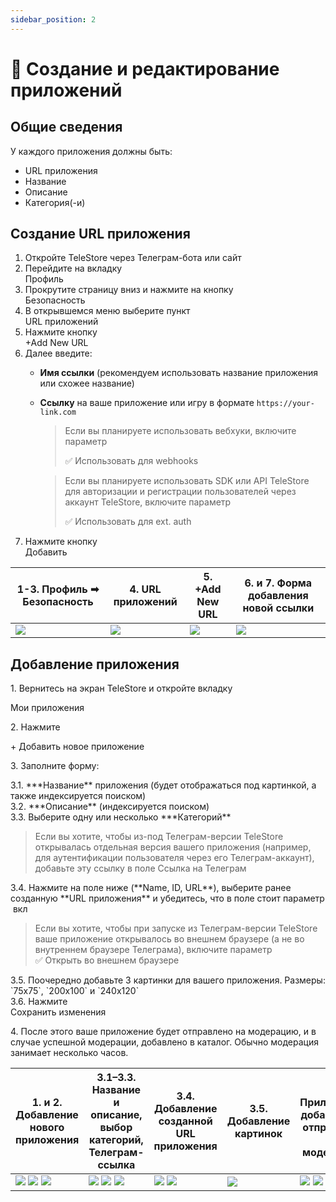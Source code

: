 ```yaml
---
sidebar_position: 2
---
```


# 📲 Создание и редактирование приложений

## Общие сведения

У каждого приложения должны быть:

- URL приложения
- Название
- Описание
- Категория(-и)

## Создание URL приложения

1. Откройте TeleStore через Телеграм-бота или сайт
2. Перейдите на вкладку <div className="button">Профиль</div>
3. Прокрутите страницу вниз и нажмите на кнопку <div className="button">Безопасность</div>
4. В открывшемся меню выберите пункт <div className="button">URL приложений</div>
5. Нажмите кнопку <div className="button">+Add New URL</div>
6. Далее введите:
    - **Имя ссылки** (рекомендуем использовать название приложения или схожее название)
    - **Ссылку** на ваше приложение или игру в формате `https://your-link.com`
      > Если вы планируете использовать вебхуки, включите параметр <div className="checkbox">✅ Использовать для
      webhooks</div>

      > Если вы планируете использовать SDK или API TeleStore для авторизации и регистрации пользователей через аккаунт
      TeleStore, включите параметр <div className="checkbox">✅ Использовать для ext. auth</div>
7. Нажмите кнопку <div className="button">Добавить</div>

| 1-3. Профиль ➡ Безопасность                 | 4. URL приложений                           | 5. +Add New URL                             | 6. и 7. Форма добавления новой ссылки       |
|---------------------------------------------|---------------------------------------------|---------------------------------------------|---------------------------------------------|
| ![](/img/docs/ru/create-edit-app-01-01.png) | ![](/img/docs/ru/create-edit-app-01-02.png) | ![](/img/docs/ru/create-edit-app-01-03.png) | ![](/img/docs/ru/create-edit-app-01-04.png) |

## Добавление приложения

1\. Вернитесь на экран TeleStore и откройте вкладку <div className="button">Мои приложения</div>

2\. Нажмите <div className="button">+ Добавить новое приложение</div>

3\. Заполните форму:

<div className="ms-1">3.1. ***Название** приложения (будет отображаться под картинкой, а также индексируется поиском)</div>

<div className="ms-1">3.2. ***Описание** (индексируется поиском)</div>

<div className="ms-1">3.3. Выберите одну или несколько ***Категорий**</div>

<blockquote className="ms-1">Если вы хотите, чтобы из-под Телеграм-версии TeleStore открывалась отдельная версия вашего приложения (например,
      для аутентификации пользователя через его Телеграм-аккаунт), добавьте эту ссылку в поле <span className="button">
      Ссылка на Телеграм</span></blockquote>

<div className="ms-1">3.4. Нажмите на поле ниже (**Name, ID, URL**), выберите ранее созданную **URL приложения** и убедитесь, что в поле стоит параметр <div className="checkbox">&nbsp;вкл&nbsp;</div></div>

<blockquote className="ms-1">Если вы хотите, чтобы при запуске из Телеграм-версии TeleStore ваше приложение открывалось во внешнем браузере (а не во внутреннем браузере Телеграма), включите параметр <div className="checkbox">✅ Открыть во внешнем браузере</div></blockquote>

<div className="ms-1">3.5. Поочередно добавьте 3 картинки для вашего приложения. Размеры: `75x75`, `200x100` и `240x120`</div>

<div className="ms-1">3.6. Нажмите <div className="button">Сохранить изменения</div></div>

4\. После этого ваше приложение будет отправлено на модерацию, и в случае успешной модерации, добавлено в каталог.
Обычно
модерация занимает несколько часов.

| 1. и 2. Добавление нового приложения                                                                                                | 3.1–3.3. Название и описание, выбор категорий, Телеграм-ссылка                                                                      | 3.4. Добавление созданной URL приложения                                                | 3.5. Добавление картинок                    | 4. Приложение добавлено и отправлено на модерацию                                       |
|-------------------------------------------------------------------------------------------------------------------------------------|-------------------------------------------------------------------------------------------------------------------------------------|-----------------------------------------------------------------------------------------|---------------------------------------------|-----------------------------------------------------------------------------------------|
| ![](/img/docs/ru/create-edit-app-02-01.png) ![](/img/docs/ru/create-edit-app-02-02.png) ![](/img/docs/ru/create-edit-app-02-03.png) | ![](/img/docs/ru/create-edit-app-02-04.png) ![](/img/docs/ru/create-edit-app-02-05.png) ![](/img/docs/ru/create-edit-app-02-06.png) | ![](/img/docs/ru/create-edit-app-02-07.png) ![](/img/docs/ru/create-edit-app-02-08.png) | ![](/img/docs/ru/create-edit-app-02-09.png) | ![](/img/docs/ru/create-edit-app-02-10.png) ![](/img/docs/ru/create-edit-app-02-11.png) |